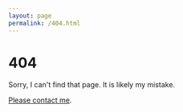 ```yaml
---
layout: page
permalink: /404.html
---
```


# 404
Sorry, I can't find that page. It is likely my mistake.

<a href="{{ BASE_PATH }}/pages/about.html#contact">Please contact me</a>.

